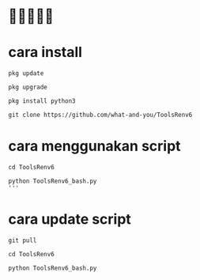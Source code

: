 # 🗿🗿🗿🗿🗿

# cara install
```
pkg update
```
```
pkg upgrade
```
```
pkg install python3
```
```
git clone https://github.com/what-and-you/ToolsRenv6
```
# cara menggunakan script
```
cd ToolsRenv6
```
```
python ToolsRenv6_bash.py
'''
```
# cara update script
```
git pull
```
```
cd ToolsRenv6
```
```
python ToolsRenv6_bash.py
```
